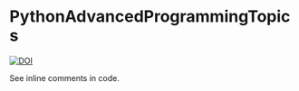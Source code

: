 PythonAdvancedProgrammingTopics
===============================
[![DOI](https://zenodo.org/badge/18810/InonS/PythonAdvancedProgrammingTopics.svg)](https://zenodo.org/badge/latestdoi/18810/InonS/PythonAdvancedProgrammingTopics)

See inline comments in code.
